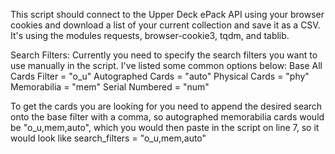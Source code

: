This script should connect to the Upper Deck ePack API using your browser cookies and download a list of your current collection and save it as a CSV.  It's using the modules requests, browser-cookie3, tqdm, and tablib.

Search Filters:
Currently you need to specify the search filters you want to use manually in the script.  I've listed some common options below:
Base All Cards Filter = "o_u"
Autographed Cards = "auto"
Physical Cards = "phy"
Memorabilia = "mem"
Serial Numbered = "num"

To get the cards you are looking for you need to append the desired search onto the base filter with a comma, so autographed memorabilia cards would be "o_u,mem,auto", which you would then paste in the script on line 7, so it would look like search_filters = "o_u,mem,auto"
